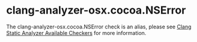 clang-analyzer-osx.cocoa.NSError
================================

The clang-analyzer-osx.cocoa.NSError check is an alias, please see
[Clang Static Analyzer Available
Checkers](https://clang.llvm.org/docs/analyzer/checkers.html#osx-cocoa-nserror)
for more information.
